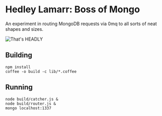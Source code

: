 # Hedley Lamarr: Boss of Mongo

An experiment in routing MongoDB requests via 0mq to all sorts of neat shapes and sizes.

![That's HEADLY](http://3.bp.blogspot.com/-qR-FxPpggg8/TtZCfMcrESI/AAAAAAAAGPc/uayf4RO_Soc/s1600/hedleylamarr.jpg)

## Building

    npm install
    coffee -o build -c lib/*.coffee

## Running

    node build/catcher.js &
    node build/router.js &
    mongo localhost:1337
